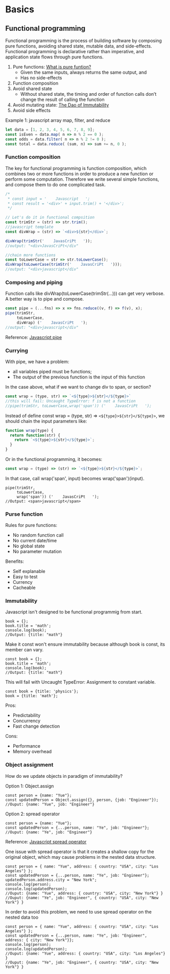 # Basics

## Functional programming

Functional programming is the process of building software by composing pure functions, avoiding shared state, mutable data, and side-effects. Functional programming is declarative rather than imperative, and application state flows through pure functions.
1. Pure functions: [What is pure funtion?](https://medium.com/javascript-scene/master-the-javascript-interview-what-is-a-pure-function-d1c076bec976)
   - Given the same inputs, always returns the same output, and
   - Has no side-effects
2. Function composition
3. Avoid shared state
   - Without shared state, the timing and order of function calls don’t change the result of calling the function
4. Avoid mutating state: [The Dao of Immutability](https://medium.com/javascript-scene/the-dao-of-immutability-9f91a70c88cd)
5. Avoid side effects

Example 1: javascript array map, filter, and reduce
```javascript
let data = [1, 2, 3, 4, 5, 6, 7, 8, 9];
const isEven = data.map( n => n % 2 == 0 );
const odds = data.filter( n => n % 2 != 0 );
const total = data.reduce( (sum, n) => sum += n, 0 );
```

### Function composition
The key for functional programming is function composition, which combines two or more functions in order to produce a new function or perform some computation. Therefore we write several simple functions, and compose them to do one complicated task.

```javascript
/*
 * const input = '    Javascript   ';
 * const result = '<div>' + input.trim() + '</div>';
 */

// Let's do it in functional compsition
const trimStr = (str) => str.trim();
//javascript template 
const divWrap = (str) => `<div>${str}</div>`; 

divWrap(trimStr('    JavasCriPt   '));
//output: "<div>JavasCriPt</div"

//chain more functions
const toLowerCase = str => str.toLowerCase();
divWrap(toLowerCase(trimStr('    JavasCriPt   ')));
//output: "<div>javascript</div"
```

### Composing and piping
Function calls like divWrap(toLowerCase(trimStr(...))) can get very verbose. A better way is to pipe and compose.

```javascript
const pipe = (...fns) => x => fns.reduce((v, f) => f(v), x);
pipe(trimStr,
     toLowerCase,
     divWrap) ('    JavasCriPt   ');
//output: "<div>javascript</div"
```
Reference: [Javascript pipe](https://medium.com/free-code-camp/pipe-and-compose-in-javascript-5b04004ac937) 

### Currying
With pipe, we have a problem:
- all variables piped must be functions;
- The output of the previous function is the input of this function

In the case above, what if we want to change div to span, or section? 

```javascript
const wrap = (type, str) => `<${type}>${str}</${type}>`
//this will fail: Uncaught TypeError: f is not a function
//pipe(trimStr, toLowerCase,wrap('span')) ('    JavasCriPt   ');
```

Instead of define const wrap = (type, str) => `<${type}>${str}</${type}>`, we should chain the input parameters like:
```javascript
function wrap(type) {
  return function(str) {
    return `<${type}>${str}</${type}>`;
  }
}
```

Or in the functional programming, it becomes:
```javascript
const wrap = (type) => (str) => `<${type}>${str}</${type}>`;
```

In that case, call wrap('span', input) becomes wrap('span')(input). 
```
pipe(trimStr,
     toLowerCase,
     wrap('span')) ('    JavasCriPt   ');
//Output: <span>javascript</span>
```

### Purse function
Rules for pure functions:
- No random function call
- No current date/time
- No global state
- No parameter mutation

Benefits:
- Self explanable
- Easy to test
- Currency
- Cacheable

### Immutability
Javascript isn't designed to be functional programmig from start. 
```
book = {};
book.title = 'math';
console.log(book);
//Output: {title: "math"}
```

Make it const won't ensure immutability because although book is const, its member can vary.
```
const book = {};
book.title = 'math';
console.log(book);
//Output: {title: "math"}
```
This will fail with Uncaught TypeError: Assignment to constant variable.
```
const book = {title: 'physics'};
book = {title: 'math'};
```

Pros:
- Predictability
- Concurrency
- Fast change detection

Cons:
- Performance
- Memory overhead

### Object assignment

How do we update objects in paradigm of immutability?

Option 1: Object.assign
```
const person = {name: "Yue"};
const updatedPerson = Object.assign({}, person, {job: "Engineer"});
//Ouput: {name: "Yue", job: "Engineer"}
```

Option 2: spread operator
```
const person = {name: "Yue"};
const updatedPerson = {...person, name: "Ye", job: "Engineer"};
//Ouput: {name: "Ye", job: "Engineer"}
```
Reference: [Javascript spread operator](https://medium.com/coding-at-dawn/how-to-use-the-spread-operator-in-javascript-b9e4a8b06fab)

One issue with spread operator is that it creates a shallow copy for the original object, which may cause problems in the nested data structure.
```
const person = { name: "Yue", address: { country: "USA", city: "Los Angeles"} };
const updatedPerson = {...person, name: "Ye", job: "Engineer"};
updatedPerson.address.city = "New York";
console.log(person);
console.log(updatedPerson);
//Ouput: {name: "Yue", address: { country: "USA", city: "New York"} }
//Ouput: {name: "Ye", job: "Engineer", { country: "USA", city: "New York"} }
```

In order to avoid this problem, we need to use spread operator on the nested data too
```
const person = { name: "Yue", address: { country: "USA", city: "Los Angeles"} };
const updatedPerson = {...person, name: "Ye", job: "Engineer", address: { city: "New York"}};
console.log(person);
console.log(updatedPerson);
//Ouput: {name: "Yue", address: { country: "USA", city: "Los Angeles"} }
//Ouput: {name: "Ye", job: "Engineer", { country: "USA", city: "New York"} }
```

